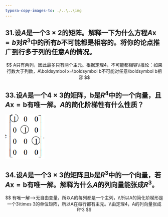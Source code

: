 ```yaml
---
typora-copy-images-to: ./..\..\img
---
```


## 31.设$A$是一个$3\times2$的矩阵。解释一下为什么方程$A\boldsymbol x=b$对$R^3$中的所有$b$不可能都是相容的。将你的论点推广到行多于列的任意$A$的情况。

$$
A只有两列，因此最多只有两个主元。根据定理4，不可能都相容\\推论：如果行数大于列数，A\boldsymbol x=\boldsymbol b不可能对任意\boldsymbol b相容
$$



## 33.设$A$是一个$4\times3$的矩阵，$\boldsymbol b$是$R^4$中的一个向量，且$A\boldsymbol x=\boldsymbol b$有唯一解。$A$的简化阶梯性有什么性质？

![image-20230112204309832](../../img/image-20230112204309832.png)



## 34.设$A$是一个$3\times 3$的矩阵且$\boldsymbol b$是$R^3$中的一个向量，若$A\boldsymbol x=\boldsymbol b$有唯一解。解释为什么$A$的列向量能张成$R^3$。

$$
有唯一解-->无自由变量，所以A的每列都是一个主列，\\所以A的简化阶梯形是一个3\times 3的单位矩阵，所以A在每行都有主元。\\由定理4，A的列向量张成R^3
$$





























































